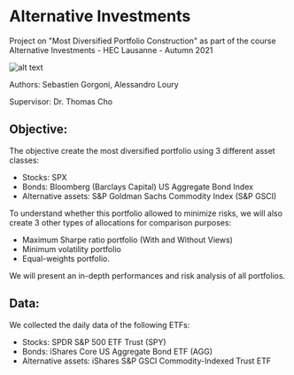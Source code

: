 # Alternative Investments

Project on "Most Diversified Portfolio Construction" as part of the course Alternative Investments - HEC Lausanne - Autumn 2021

![alt text](https://camo.githubusercontent.com/c327657381291ed9f2e8866cb96ac4861431d9c244b7b14dcf4e1470cbf632da/68747470733a2f2f75706c6f61642e77696b696d656469612e6f72672f77696b6970656469612f636f6d6d6f6e732f7468756d622f612f61332f4845435f4c617573616e6e655f6c6f676f2e7376672f32393370782d4845435f4c617573616e6e655f6c6f676f2e7376672e706e67)

Authors: Sebastien Gorgoni, Alessandro Loury

Supervisor: Dr. Thomas Cho

## Objective:

The objective create the most diversified portfolio using 3 different asset classes:
* Stocks: SPX
* Bonds: Bloomberg (Barclays Capital) US Aggregate Bond Index
* Alternative assets: S&P Goldman Sachs Commodity Index (S&P GSCI)
        
To understand whether this portfolio allowed to minimize risks, we will also create 3 other types of allocations for comparison purposes: 
       
* Maximum Sharpe ratio portfolio (With and Without Views)
* Minimum volatility portfolio 
* Equal-weights portfolio. 
        
We will present an in-depth performances and risk analysis of all portfolios. 

## Data:

We collected the daily data of the following ETFs:

* Stocks: SPDR S&P 500 ETF Trust (SPY)
* Bonds: iShares Core US Aggregate Bond ETF (AGG)
* Alternative assets: iShares S&P GSCI Commodity-Indexed Trust ETF


